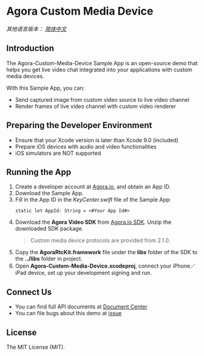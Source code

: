 # Agora Custom Media Device

*其他语言版本： [简体中文](README.zhCN.md)*

## Introduction

The Agora-Custom-Media-Device Sample App is an open-source demo that helps you get live video chat integrated into your applications with custom media devices.

With this Sample App, you can:

* Send captured image from custom video source to live video channel
* Render frames of live video channel with custom video renderer

## Preparing the Developer Environment

* Ensure that your Xcode version is later than Xcode 9.0 (included)
* Prepare iOS devices with audio and video functionalities
* iOS simulators are NOT supported

## Running the App

1. Create a developer account at [Agora.io](https://dashboard.agora.io/signin/), and obtain an App ID. 
2. Download the Sample App.
3. Fill in the App ID in the *KeyCenter.swift* file of the Sample App:
   ```
   static let AppId: String = <#Your App Id#>
   ```
4. Download the **Agora Video SDK** from [Agora.io SDK](https://docs.agora.io/en/Agora%20Platform/downloads). Unzip the downloaded SDK package.
   > Custom media device protocols are provided from 2.1.0.
5. Copy the **AgoraRtcKit.framework** file under the **libs** folder of the SDK to the **../libs** folder in project.
6. Open **Agora-Custom-Media-Device.xcodeproj**, connect your iPhone／iPad device, set up your development signing and run.

## Connect Us

* You can find full API documents at [Document Center](https://docs.agora.io/en/)
* You can file bugs about this demo at [issue](https://github.com/AgoraIO/Advanced-Video/issues)

## License

The MIT License (MIT).
